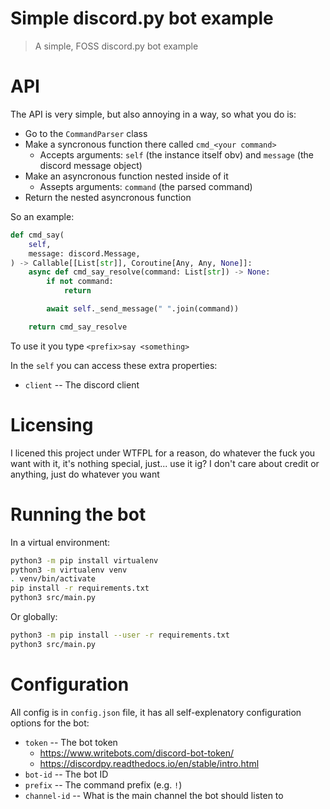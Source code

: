 # Simple discord.py bot example

> A simple, FOSS discord.py bot example

# API

The API is very simple, but also annoying in a way,
so what you do is:

- Go to the `CommandParser` class
- Make a syncronous function there called `cmd_<your command>`
    - Accepts arguments: `self` (the instance itself obv) and `message` (the discord message object)
- Make an asyncronous function nested inside of it
    - Assepts arguments: `command` (the parsed command)
- Return the nested asyncronous function

So an example:

```py
def cmd_say(
    self,
    message: discord.Message,
) -> Callable[[List[str]], Coroutine[Any, Any, None]]:
    async def cmd_say_resolve(command: List[str]) -> None:
        if not command:
            return

        await self._send_message(" ".join(command))

    return cmd_say_resolve
```

To use it you type `<prefix>say <something>`

In the `self` you can access these extra properties:

- `client` -- The discord client

# Licensing

I licened this project under WTFPL for a reason, do whatever
the fuck you want with it, it's nothing special, just... use it ig?
I don't care about credit or anything, just do whatever you want

# Running the bot

In a virtual environment:

```sh
python3 -m pip install virtualenv
python3 -m virtualenv venv
. venv/bin/activate
pip install -r requirements.txt
python3 src/main.py
```

Or globally:

```sh
python3 -m pip install --user -r requirements.txt
python3 src/main.py
```

# Configuration

All config is in `config.json` file, it has all self-explenatory
configuration options for the bot:

- `token` -- The bot token
    - <https://www.writebots.com/discord-bot-token/>
    - <https://discordpy.readthedocs.io/en/stable/intro.html>
- `bot-id` -- The bot ID
- `prefix` -- The command prefix (e.g. `!`)
- `channel-id` -- What is the main channel the bot should listen to
